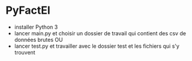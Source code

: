 # PyFactEl

- installer Python 3
- lancer main.py et choisir un dossier de travail qui contient des csv de données brutes
OU
- lancer test.py et travailler avec le dossier test et les fichiers qui s'y trouvent